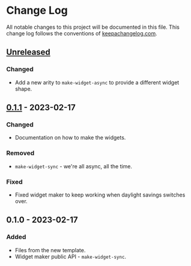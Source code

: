 # Change Log
All notable changes to this project will be documented in this file. This change log follows the conventions of [keepachangelog.com](http://keepachangelog.com/).

## [Unreleased]
### Changed
- Add a new arity to `make-widget-async` to provide a different widget shape.

## [0.1.1] - 2023-02-17
### Changed
- Documentation on how to make the widgets.

### Removed
- `make-widget-sync` - we're all async, all the time.

### Fixed
- Fixed widget maker to keep working when daylight savings switches over.

## 0.1.0 - 2023-02-17
### Added
- Files from the new template.
- Widget maker public API - `make-widget-sync`.

[Unreleased]: https://sourcehost.site/your-name/chapter1/compare/0.1.1...HEAD
[0.1.1]: https://sourcehost.site/your-name/chapter1/compare/0.1.0...0.1.1
